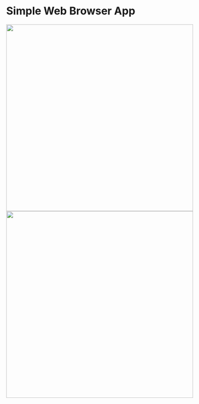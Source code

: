 # Simple Web Browser App

<img src="https://github.com/ParasRojiya/simpler_web_browser/blob/master/assets/output/output1.jpg" style="height:500px"/>   <img src="https://github.com/ParasRojiya/simpler_web_browser/blob/master/assets/output/output2.jpg" style="height:500px"/>